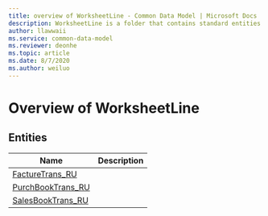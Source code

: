 ```yaml
---
title: overview of WorksheetLine - Common Data Model | Microsoft Docs
description: WorksheetLine is a folder that contains standard entities related to the Common Data Model.
author: llawwaii
ms.service: common-data-model
ms.reviewer: deonhe
ms.topic: article
ms.date: 8/7/2020
ms.author: weiluo
---
```


# Overview of WorksheetLine


## Entities

|Name|Description|
|---|---|
|[FactureTrans_RU](FactureTrans_RU.md)||
|[PurchBookTrans_RU](PurchBookTrans_RU.md)||
|[SalesBookTrans_RU](SalesBookTrans_RU.md)||
